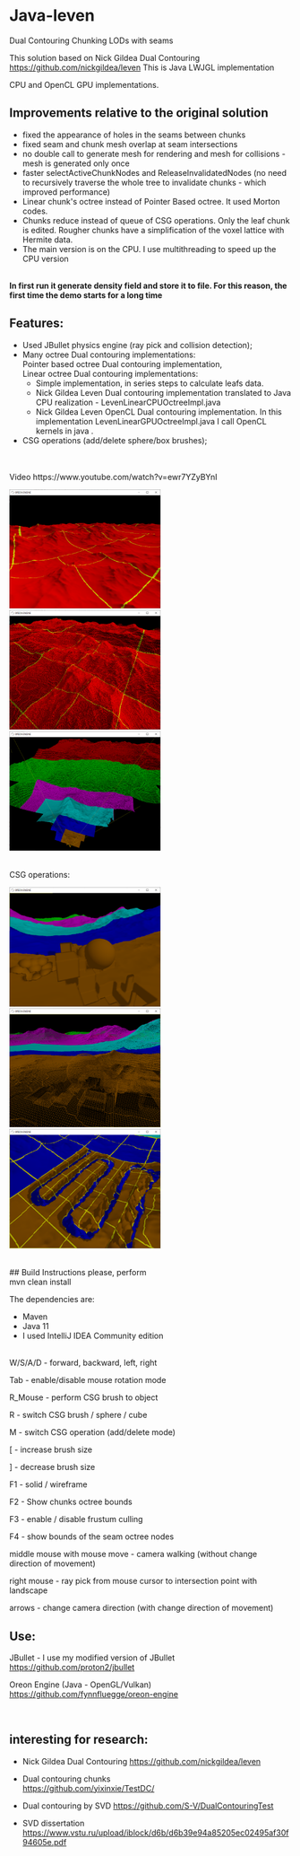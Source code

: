 # Java-leven

Dual Contouring Chunking LODs with seams

This solution based on Nick Gildea Dual Contouring https://github.com/nickgildea/leven 
This is Java LWJGL implementation

CPU and OpenCL GPU implementations.

## Improvements relative to the original solution
- fixed the appearance of holes in the seams between chunks
- fixed seam and chunk mesh overlap at seam intersections
- no double call to generate mesh for rendering and mesh for collisions - mesh is generated only once
- faster selectActiveChunkNodes and ReleaseInvalidatedNodes (no need to recursively traverse the whole tree to invalidate chunks - which improved performance)
- Linear chunk's octree instead of Pointer Based octree. It used Morton codes.
- Chunks reduce instead of queue of CSG operations. Only the leaf chunk is edited. Rougher chunks have a simplification of the voxel lattice with Hermite data.
- The main version is on the CPU. I use multithreading to speed up the CPU version

<br>
<b>
In first run it generate density field and store it to file. For this reason, the first time the demo starts for a long time
</b>

## Features:
- Used JBullet physics engine (ray pick and collision detection);
- Many octree Dual contouring implementations:  
  Pointer based octree Dual contouring implementation,<br>
  Linear octree Dual contouring implementations: <br>
  - Simple implementation, in series steps to calculate leafs data.
  - Nick Gildea Leven Dual contouring implementation translated to Java CPU realization - LevenLinearCPUOctreeImpl.java
  - Nick Gildea Leven OpenCL Dual contouring implementation. In this implementation LevenLinearGPUOctreeImpl.java I call OpenCL kernels in java .
- CSG operations (add/delete sphere/box brushes);  
<br>
<br>
  Video https://www.youtube.com/watch?v=ewr7YZyBYnI
<p float="left">
<img src="res/logo/screens/screen-01.png" width="270" />
<img src="res/logo/screens/screen-02.png" width="270" />
<img src="res/logo/screens/screen-06.png" width="270" />
</p>
<br>
CSG operations:
<br>
<p float="left">
<img src="res/logo/screens/screen-04-csg.png" width="270" />
<img src="res/logo/screens/screen-05-csg.png" width="270" />
<img src="res/logo/screens/screen-07.png" width="270" />
</p>
<br>
## Build Instructions
please, perform
<br>
mvn clean install

The dependencies are:
  * Maven
  * Java 11
  * I used IntelliJ IDEA Community edition
    <br>
    <br>

W/S/A/D - forward, backward, left, right

Tab - enable/disable mouse rotation mode

R_Mouse - perform CSG brush to object

R - switch CSG brush / sphere / cube

M - switch CSG operation (add/delete mode)

[ - increase brush size

] - decrease brush size 

F1 - solid / wireframe

F2 - Show chunks octree bounds

F3 - enable / disable frustum culling

F4 - show bounds of the seam octree nodes 

middle mouse with mouse move - camera walking (without change direction of movement)

right mouse - ray pick from mouse cursor to intersection point with landscape

arrows - change camera direction (with change direction of movement)
<br>
## Use:

JBullet - I use my modified version of JBullet https://github.com/proton2/jbullet

Oreon Engine (Java - OpenGL/Vulkan) https://github.com/fynnfluegge/oreon-engine

<br>

## interesting for research:

- Nick Gildea Dual Contouring
https://github.com/nickgildea/leven

- Dual contouring chunks<br>
https://github.com/yixinxie/TestDC/

- Dual contouring by SVD
  https://github.com/S-V/DualContouringTest
  
- SVD dissertation
  https://www.vstu.ru/upload/iblock/d6b/d6b39e94a85205ec02495af30f94605e.pdf